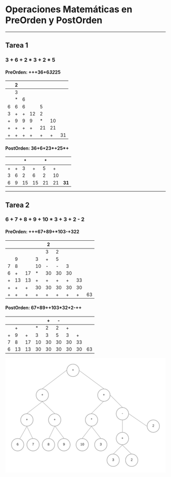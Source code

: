 # Operaciones Matemáticas en PreOrden y PostOrden
---
## Tarea 1

### 3 + 6 + 2 * 3 + 2 * 5

#### PreOrden: +++36+6*32*25

|  | 2 |  |  |  |  |  |
| --- | --- | --- | --- | --- | --- | --- |
|  | 3 |  |  |  |  |  |
|  | * | 6 |  |  |  |  |
| 6 | 6 | 6 |  | 5 |  |  |
| 3 | + | + | 12 | 2 |  |  |
| + | 9 | 9 | 9 | * | 10 |  |
| + | + | + | + | 21 | 21 |  |
| + | + | + | + | + | + | 31 |

#### PostOrden: 36+6+23*+25*+ 

|  |  | * |  | * |  |  |
| --- | --- | --- | --- | --- | --- | --- |
| + | + | 3 | + | 5 | + |  |
| 3 | 6 | 2 | 6 | 2 | 10 |  |
| 6 | 9 | 15 | 15 | 21 | 21 | **31** |

---

## Tarea 2

### 6 + 7 + 8 + 9 + 10 * 3 + 3 + 2 - 2

#### PreOrden: +++67+89+*103-+322

|  |  |  |  | 2 |  |  |  |  |
| --- | --- | --- | --- | --- | --- | --- | --- | --- |
|  |  |  |  | 3 | 2 |  |  |  |
|  | 9 |  | 3 | + | 5 |  |  |  |
| 7 | 8 |  | 10 | - | - | 3 |  |  |
| 6 | + | 17 | * | 30 | 30 | 30 |  |  |
| + | 13 | 13 | + | + | + | + | 33 |  |
| + | + | + | 30 | 30 | 30 | 30 | 30 |  |
| + | + | + | + | + | + | + | + | 63 |

#### PostOrden: 67+89++103*32+2-++

|  |  |  |  | + | - |  |  |  |
| --- | --- | --- | --- | --- | --- | --- | --- | --- |
|  | + |  | * | 2 | 2 | + |  |  |
| + | 9 | + | 3 | 3 | 5 | 3 | + |  |
| 7 | 8 | 17 | 10 | 30 | 30 | 30 | 33 |  |
| 6 | 13 | 13 | 30 | 30 | 30 | 30 | 30 | 63 |

![Arbol binario](./6+7+8+9+10x3+3+2-2.png)